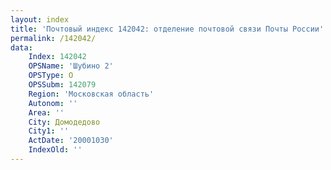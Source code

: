 ```yaml
---
layout: index
title: 'Почтовый индекс 142042: отделение почтовой связи Почты России'
permalink: /142042/
data:
    Index: 142042
    OPSName: 'Шубино 2'
    OPSType: О
    OPSSubm: 142079
    Region: 'Московская область'
    Autonom: ''
    Area: ''
    City: Домодедово
    City1: ''
    ActDate: '20001030'
    IndexOld: ''
---
```

